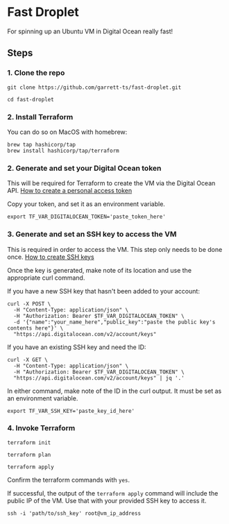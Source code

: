 # Fast Droplet

For spinning up an Ubuntu VM in Digital Ocean really fast!

## Steps

### 1. Clone the repo

``` shell
git clone https://github.com/garrett-ts/fast-droplet.git

cd fast-droplet
```

### 2. Install Terraform

You can do so on MacOS with homebrew:

``` shell
brew tap hashicorp/tap
brew install hashicorp/tap/terraform
```

### 2. Generate and set your Digital Ocean token

This will be required for Terraform to create the VM via the Digital Ocean API.
[How to create a personal access token](https://docs.digitalocean.com/reference/api/create-personal-access-token/)

Copy your token, and set it as an environment variable.

``` shell
export TF_VAR_DIGITALOCEAN_TOKEN='paste_token_here'
```

### 3. Generate and set an SSH key to access the VM

This is required in order to access the VM. This step only needs to be done once.
[How to create SSH keys](https://www.digitalocean.com/community/tutorials/how-to-create-ssh-keys-with-openssh-on-macos-or-linux)

Once the key is generated, make note of its location and use the appropriate curl command.

If you have a new SSH key that hasn't been added to your account:

``` shell
curl -X POST \
  -H "Content-Type: application/json" \
  -H "Authorization: Bearer $TF_VAR_DIGITALOCEAN_TOKEN" \
  -d '{"name":"your_name_here","public_key":"paste the public key's contents here"}' \
  "https://api.digitalocean.com/v2/account/keys" 
  ```

If you have an existing SSH key and need the ID:

``` shell
curl -X GET \
  -H "Content-Type: application/json" \
  -H "Authorization: Bearer $TF_VAR_DIGITALOCEAN_TOKEN" \
  "https://api.digitalocean.com/v2/account/keys" | jq '.'
```

In either command, make note of the ID in the curl output. It must be set as an environment variable.

``` shell
export TF_VAR_SSH_KEY='paste_key_id_here'
```

### 4. Invoke Terraform

``` shell
terraform init

terraform plan

terraform apply
```

Confirm the terraform commands with `yes`.

If successful, the output of the `terraform apply` command will include the public IP of the VM. Use that with your provided SSH key to access it.

``` shell
ssh -i 'path/to/ssh_key' root@vm_ip_address
```
